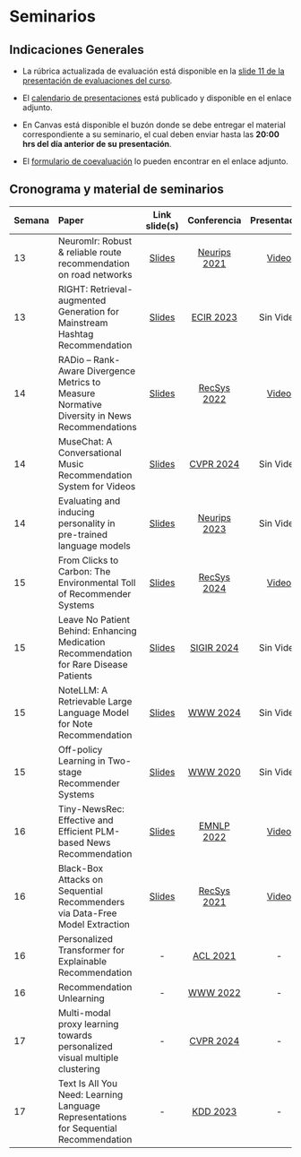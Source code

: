 # Seminarios

## Indicaciones Generales

- La rúbrica actualizada de evaluación está disponible en la [slide 11 de la presentación de evaluaciones del curso](https://uccl0-my.sharepoint.com/:p:/g/personal/dparras_uc_cl/EZ8G_FkyCKJAt6Fx23H7GWkBKl6ZeEdF9v222wJ5vAD5kA?e=xKdyxv&nav=eyJzSWQiOjI3MSwiY0lkIjoxODI4ODEzNjkzfQ). 

- El [calendario de presentaciones](https://uccl0-my.sharepoint.com/:x:/g/personal/dparras_uc_cl/ESvMv0yEcL1OiuPmfHbwIhABYW88ByAst9RWuDhkNIRkmg?e=SHOzqg) está publicado y disponible en el enlace adjunto.

- En Canvas está disponible el buzón donde se debe entregar el material correspondiente a su seminario, el cual deben enviar hasta las **20:00 hrs del día anterior de su presentación**.

- El [formulario de coevaluación](https://docs.google.com/forms/d/e/1FAIpQLSeVBcs37GbTIGxhxPoKGO5fC6epojtGuq69NUSO6vDNsg6exw/viewform?usp=preview) lo pueden encontrar en el enlace adjunto.

## Cronograma y material de seminarios

| Semana  | Paper            | Link slide(s) | Conferencia   | Presentación  |
|:--------|:-----------------|:-------------:|:-------------:|:-------------:|
|13       | Neuromlr: Robust & reliable route recommendation on road networks |[Slides](https://github.com/PUC-RecSys-Class/RecSysPUC-2025-1/blob/master/seminarios/NeuroMLR.pdf)|[Neurips 2021](https://proceedings.neurips.cc/paper_files/paper/2021/file/b922ede9c9eb9eabec1c1fecbdecb45d-Paper.pdf)|[Video](https://uccl0-my.sharepoint.com/:v:/g/personal/dparras_uc_cl/Ec3fyPRb6bVMofC9lU3JUyUBU0cWpWMzHqX6O5pLWnGTng?e=c3qT81&nav=eyJyZWZlcnJhbEluZm8iOnsicmVmZXJyYWxBcHAiOiJTdHJlYW1XZWJBcHAiLCJyZWZlcnJhbFZpZXciOiJTaGFyZURpYWxvZy1MaW5rIiwicmVmZXJyYWxBcHBQbGF0Zm9ybSI6IldlYiIsInJlZmVycmFsTW9kZSI6InZpZXcifX0%3D)|
|13       | RIGHT: Retrieval-augmented Generation for Mainstream Hashtag Recommendation |[Slides](https://github.com/PUC-RecSys-Class/RecSysPUC-2025-1/blob/master/seminarios/RIGHT_S_O_C.pdf)|[ECIR 2023](https://arxiv.org/pdf/2312.10466)|Sin Video|
|14       | RADio – Rank-Aware Divergence Metrics to Measure Normative Diversity in News Recommendations |[Slides](https://github.com/PUC-RecSys-Class/RecSysPUC-2025-1/blob/master/seminarios/RADio.pdf)|[RecSys 2022](https://dl.acm.org/doi/pdf/10.1145/3523227.3546780)|[Video](https://uccl0-my.sharepoint.com/:v:/g/personal/dparras_uc_cl/EXpD76k-qptLhBTJxo7vlvwBzZdsungEs_lG5ilMCTfzoQ?e=0P3OrY)|
|14       | MuseChat: A Conversational Music Recommendation System for Videos |[Slides](https://github.com/PUC-RecSys-Class/RecSysPUC-2025-1/blob/master/seminarios/Musechat.pdf)|[CVPR 2024](https://arxiv.org/pdf/2310.06282)|Sin Video|
|14       | Evaluating and inducing personality in pre-trained language models |[Slides](https://github.com/PUC-RecSys-Class/RecSysPUC-2025-1/blob/master/seminarios/Evaluating_and_Inducing_Personality_in_Pre-trained_Language_Models.pdf)|[Neurips 2023](https://proceedings.neurips.cc/paper_files/paper/2023/file/21f7b745f73ce0d1f9bcea7f40b1388e-Paper-Conference.pdf)|Sin Video|
|15       | From Clicks to Carbon: The Environmental Toll of Recommender Systems |[Slides](https://github.com/PUC-RecSys-Class/RecSysPUC-2025-1/blob/master/seminarios/From_Clicks_to_Carbon_The_Environmental_Toll_of_Recommender_Systems.pdf)|[RecSys 2024](https://dl.acm.org/doi/pdf/10.1145/3640457.3688074)|[Video](https://uccl0-my.sharepoint.com/:v:/g/personal/dparras_uc_cl/EbcenSnYaydBqqX-JN8sSgEB2Pt_zZSSSQEgkcl_2FtBWA?e=we5wtC)|
|15       | Leave No Patient Behind: Enhancing Medication Recommendation for Rare Disease Patients |[Slides](https://github.com/PUC-RecSys-Class/RecSysPUC-2025-1/blob/master/seminarios/Leave_No_Patient_Behind.pdf)|[SIGIR 2024](https://arxiv.org/abs/2403.17745)|Sin Video|
|15       | NoteLLM: A Retrievable Large Language Model for Note Recommendation |[Slides](https://github.com/PUC-RecSys-Class/RecSysPUC-2025-1/blob/master/seminarios/NoteLLM.pdf)|[WWW 2024](https://arxiv.org/pdf/2403.01744)|Sin Video|
|15       | Off-policy Learning in Two-stage Recommender Systems |[Slides](https://github.com/PUC-RecSys-Class/RecSysPUC-2025-1/blob/master/seminarios/OFF-POLICY_LEARNING_IN_TWO-STAGE.pdf)|[WWW 2020](https://dl.acm.org/doi/pdf/10.1145/3366423.3380130)|Sin Video|
|16       | Tiny-NewsRec: Effective and Efficient PLM-based News Recommendation |[Slides](https://github.com/PUC-RecSys-Class/RecSysPUC-2025-1/blob/master/seminarios/TinyNews_Rec.pdf)|[EMNLP 2022](https://arxiv.org/pdf/2112.00944)|[Video](https://uccl0-my.sharepoint.com/:v:/g/personal/dparras_uc_cl/EezFVwCs91VBrkBFxTLidb4BiZfxIvXgjROiZSVOGQYCQw?e=Q5tU7Q)|
|16       | Black-Box Attacks on Sequential Recommenders via Data-Free Model Extraction |[Slides](https://github.com/PUC-RecSys-Class/RecSysPUC-2025-1/blob/master/seminarios/Black-Box_Attacks_on_Sequential_Recommenders.pdf)|[RecSys 2021](https://dl.acm.org/doi/pdf/10.1145/3460231.3474275)|[Video](https://uccl0-my.sharepoint.com/:v:/g/personal/dparras_uc_cl/Ec1zZwlC15VHrQch5mKkGugBD1d1RO_5byxLmgRx67yiBw?e=nCSxQF)|
|16       | Personalized Transformer for Explainable Recommendation |-|[ACL 2021](https://arxiv.org/pdf/2105.11601)|-|
|16       | Recommendation Unlearning |-|[WWW 2022](https://dl.acm.org/doi/abs/10.1145/3485447.3511997)|-|
|17       | Multi-modal proxy learning towards personalized visual multiple clustering |-|[CVPR 2024](https://openaccess.thecvf.com/content/CVPR2024/papers/Yao_Multi-Modal_Proxy_Learning_Towards_Personalized_Visual_Multiple_Clustering_CVPR_2024_paper.pdf)|-|
|17       | Text Is All You Need: Learning Language Representations for Sequential Recommendation |-|[KDD 2023](https://dl.acm.org/doi/pdf/10.1145/3580305.3599519)|-|
